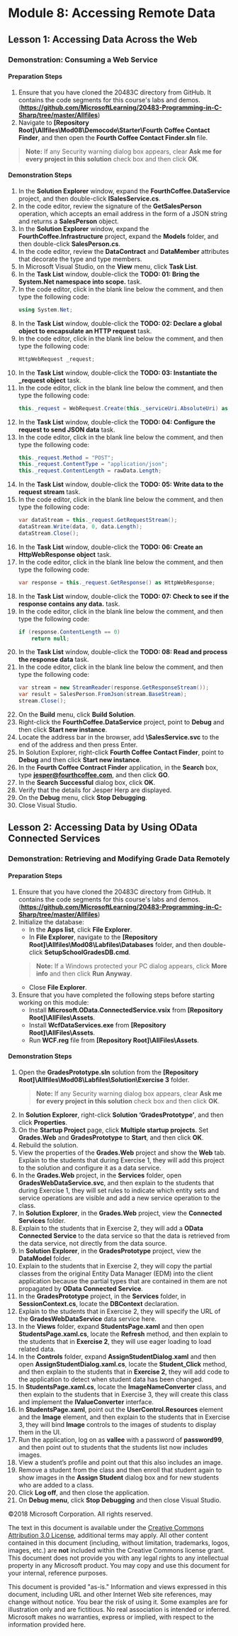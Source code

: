 
# Module 8: Accessing Remote Data

## Lesson 1: Accessing Data Across the Web

### Demonstration: Consuming a Web Service

#### Preparation Steps

1. Ensure that you have cloned the 20483C directory from GitHub. It contains the code segments for this course's labs and demos. (**https://github.com/MicrosoftLearning/20483-Programming-in-C-Sharp/tree/master/Allfiles**)
2. Navigate to **[Repository Root]\Allfiles\Mod08\Democode\Starter\Fourth Coffee Contact Finder**, and then open the **Fourth Coffee Contact Finder.sln** file.
  >**Note:** If any Security warning dialog box appears, clear **Ask me for every project in this solution** check box and then click **OK**.

#### Demonstration Steps

1. In the **Solution Explorer** window, expand the **FourthCoffee.DataService** project, and then double-click **ISalesService.cs**.
2. In the code editor, review the signature of the **GetSalesPerson** operation, which accepts an email address in the form of a JSON string and returns a **SalesPerson** object.
3. In the **Solution Explorer** window, expand the **FourthCoffee.Infrastructure** project, expand the **Models** folder, and then double-click **SalesPerson.cs**.
4. In the code editor, review the **DataContract** and **DataMember** attributes that decorate the type and type members.
5. In Microsoft Visual Studio, on the **View** menu, click **Task List**.
6. In the **Task List** window, double-click the **TODO: 01: Bring the System.Net namespace into scope.** task.
7. In the code editor, click in the blank line below the comment, and then type the following code:
    ```cs
    using System.Net;
    ```
8. In the **Task List** window, double-click the **TODO: 02: Declare a global object to encapsulate an HTTP request** task.
9. In the code editor, click in the blank line below the comment, and then type the following code:
    ```cs
    HttpWebRequest _request;
    ```
10. In the **Task List** window, double-click the **TODO: 03: Instantiate the _request object** task.
11. In the code editor, click in the blank line below the comment, and then type the following code:
    ```cs
    this._request = WebRequest.Create(this._serviceUri.AbsoluteUri) as HttpWebRequest;
    ```
12. In the **Task List** window, double-click the **TODO: 04: Configure the request to send JSON data** task.
13. In the code editor, click in the blank line below the comment, and then type the following code:
    ```cs
    this._request.Method = "POST";
    this._request.ContentType = "application/json";
    this._request.ContentLength = rawData.Length;
    ```
14. In the **Task List** window, double-click the **TODO: 05: Write data to the request stream** task.
15. In the code editor, click in the blank line below the comment, and then type the following code:
    ```cs
    var dataStream = this._request.GetRequestStream();
    dataStream.Write(data, 0, data.Length);
    dataStream.Close();
    ```
16. In the **Task List** window, double-click the **TODO: 06: Create an HttpWebResponse object** task.
17. In the code editor, click in the blank line below the comment, and then type the following code:
     ```cs
    var response = this._request.GetResponse() as HttpWebResponse;
    ```
18. In the **Task List** window, double-click the **TODO: 07: Check to see if the response contains any data.** task.
19. In the code editor, click in the blank line below the comment, and then type the following code:
    ```cs
    if (response.ContentLength == 0)
        return null;
    ```
20. In the **Task List** window, double-click the **TODO: 08: Read and process the response data** task.
21. In the code editor, click in the blank line below the comment, and then type the following code:
    ```cs
    var stream = new StreamReader(response.GetResponseStream());
    var result = SalesPerson.FromJson(stream.BaseStream);
    stream.Close();
    ```
22. On the **Build** menu, click **Build Solution**.
23. Right-click the **FourthCoffee.DataService** project, point to **Debug** and then click **Start new instance**.
24. Locate the address bar in the browser, add **\SalesService.svc** to the end of the address and then press Enter.
25. In Solution Explorer, right-click **Fourth Coffee Contact Finder**, point to **Debug** and then click **Start new instance**.
26. In the **Fourth Coffee Contract Finder** application, in the **Search** box, type **jesper@fourthcoffee.com**, and then click **GO**.
27. In the **Search Successful** dialog box, click **OK**.
28. Verify that the details for Jesper Herp are displayed.
29. On the **Debug** menu, click **Stop Debugging**.
30. Close Visual Studio.

## Lesson 2: Accessing Data by Using OData Connected Services

### Demonstration: Retrieving and Modifying Grade Data Remotely

#### Preparation Steps

1. Ensure that you have cloned the 20483C directory from GitHub. It contains the code segments for this course's labs and demos. (**https://github.com/MicrosoftLearning/20483-Programming-in-C-Sharp/tree/master/Allfiles**)
2. Initialize the database:
   - In the **Apps list**, click **File Explorer**.
   - In **File Explorer**, navigate to the **[Repository Root]\Allfiles\Mod08\Labfiles\Databases** folder, and then double-click **SetupSchoolGradesDB.cmd**.
    >**Note:** If a Windows protected your PC dialog appears, click **More info** and then click **Run Anyway**.
   - Close **File Explorer**.
3. Ensure that you have completed the following steps before starting working on this module:
   - Install **Microsoft.OData.ConnectedService.vsix** from **[Repository Root]\AllFiles\Assets**.
   - Install **WcfDataServices.exe** from **[Repository Root]\AllFiles\Assets**.
   - Run **WCF.reg** file from **[Repository Root]\AllFiles\Assets**.

#### Demonstration Steps

1. Open the **GradesPrototype.sln** solution from the **[Repository Root]\\Allfiles\\Mod08\\Labfiles\\Solution\\Exercise 3** folder.
    >**Note:** If any Security warning dialog box appears, clear **Ask me for every project in this solution** check box and then click **OK**.
2. In **Solution Explorer**, right-click **Solution ‘GradesPrototype’**, and then click **Properties**.
3. On the **Startup Project** page, click **Multiple startup projects**. Set **Grades.Web** and **GradesPrototype** to **Start**, and then click **OK**.
4. Rebuild the solution.
5. View the properties of the **Grades.Web** project and show the **Web** tab. Explain to the students that during Exercise 1, they will add this project to the solution and configure it as a data service.
6. In the **Grades.Web** project, in the **Services** folder, open **GradesWebDataService.svc**, and then explain to the students that during Exercise 1, they will set rules to indicate which entity sets and service operations are visible and add a new service operation to the class.
7. In **Solution Explorer**, in the **Grades.Web** project, view the **Connected Services** folder.
8. Explain to the students that in Exercise 2, they will add a **OData Connected Service** to the data service so that the data is retrieved from the data service, not directly from the data source.
9. In **Solution Explorer**, in the **GradesPrototype** project, view the **DataModel** folder.
10. Explain to the students that in Exercise 2, they will copy the partial classes from the original Entity Data Manager (EDM) into the client application because the partial types that are contained in them are not propagated by **OData Connected Service**.
11. In the **GradesPrototype** project, in the **Services** folder, in **SessionContext.cs**, locate the **DBContext** declaration.
12. Explain to the students that in Exercise 2, they will specify the URL of the **GradesWebDataService** data service here.
13. In the **Views** folder, expand **StudentsPage.xaml** and then open **StudentsPage.xaml.cs**, locate the **Refresh** method, and then explain to the students that in **Exercise 2**, they will use eager loading to load related data.
14. In the **Controls** folder, expand **AssignStudentDialog.xaml** and then open **AssignStudentDialog.xaml.cs**, locate the **Student_Click** method, and then explain to the students that in **Exercise 2**, they will add code to the application to detect when student data has been changed.
15. In **StudentsPage.xaml.cs**, locate the **ImageNameConverter** class, and then explain to the students that in Exercise 3, they will create this class and implement the **IValueConverter** interface.
16. In **StudentsPage.xaml**, point out the **UserControl.Resources** element and the **Image** element, and then explain to the students that in Exercise 3, they will bind **Image** controls to the images of students to display them in the UI.
17. Run the application, log on as **vallee** with a password of **password99**, and then point out to students that the students list now includes images.
18. View a student’s profile and point out that this also includes an image.
19. Remove a student from the class and then enroll that student again to show images in the **Assign Student** dialog box and for new students who are added to a class.
20. Click **Log off**, and then close the application.
21. On **Debug menu**, click **Stop Debugging** and then close Visual Studio.

©2018 Microsoft Corporation. All rights reserved.

The text in this document is available under the  [Creative Commons Attribution 3.0 License](https://creativecommons.org/licenses/by/3.0/legalcode), additional terms may apply. All other content contained in this document (including, without limitation, trademarks, logos, images, etc.) are  **not**  included within the Creative Commons license grant. This document does not provide you with any legal rights to any intellectual property in any Microsoft product. You may copy and use this document for your internal, reference purposes.

This document is provided &quot;as-is.&quot; Information and views expressed in this document, including URL and other Internet Web site references, may change without notice. You bear the risk of using it. Some examples are for illustration only and are fictitious. No real association is intended or inferred. Microsoft makes no warranties, express or implied, with respect to the information provided here.
